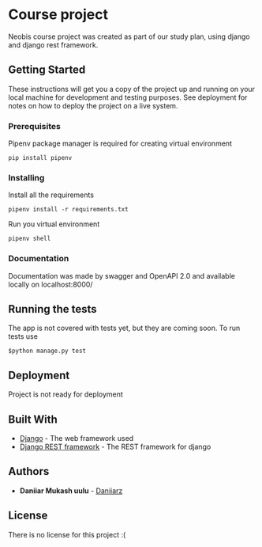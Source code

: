 # Course project

Neobis course project was created as part of our study plan, using django and django rest framework.

## Getting Started

These instructions will get you a copy of the project up and running on your local machine for development and testing purposes. See deployment for notes on how to deploy the project on a live system.

### Prerequisites

Pipenv package manager is required for creating virtual environment
```
pip install pipenv
```

### Installing

Install all the requirements

```
pipenv install -r requirements.txt
```

Run you virtual environment
```
pipenv shell
```
### Documentation

Documentation was made by swagger and OpenAPI 2.0 and available locally on localhost:8000/

## Running the tests

The app is not covered with tests yet, but they are coming soon.
To run tests use

```
$python manage.py test 
```

## Deployment

Project is not ready for deployment

## Built With

* [Django](https://www.djangoproject.com/) - The web framework used
* [Django REST framework](https://www.django-rest-framework.org/) - The REST framework for django 


## Authors

* **Daniiar Mukash uulu**  - [Daniiarz](https://github.com/Daniiarz)

## License

There is no license for this project :(


